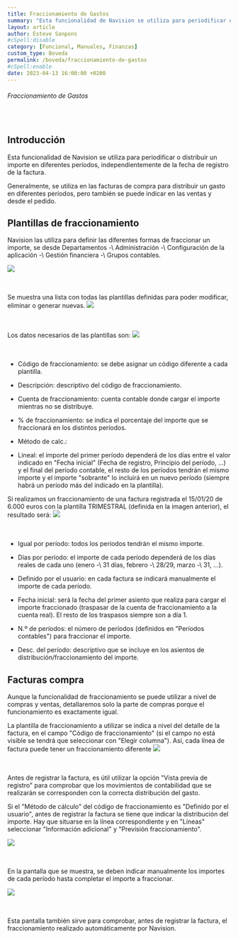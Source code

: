 ```yaml
---
title: Fraccionamiento de Gastos
summary: "Esta funcionalidad de Navision se utiliza para periodificar o distribuir un importe en diferentes períodos, independientemente de la fecha de registro de la factura."
layout: article
author: Esteve Sanpons
#cSpell:disable
category: [Funcional, Manuales, Finanzas]
custom_type: Boveda
permalink: /boveda/fraccionamiento-de-gastos
#cSpell:enable
date: 2023-04-13 16:00:00 +0200
---
```


###### Fraccionamiento de Gastos

<br>

## Introducción

Esta funcionalidad de Navision se utiliza para periodificar o distribuir
un importe en diferentes períodos, independientemente de la fecha de
registro de la factura.

Generalmente, se utiliza en las facturas de compra para distribuir un
gasto en diferentes períodos, pero también se puede indicar en las
ventas y desde el pedido.

## Plantillas de fraccionamiento

Navision las utiliza para definir las diferentes formas de fraccionar un
importe, se desde Departamentos -\ Administración -\ Configuración de
la aplicación -\ Gestión financiera -\ Grupos contables.

<img class="img-container"  src="/assets/img/articles/fraccionamiento-de-gastos/image1.png">
<br><br><br>

Se muestra una lista con todas las plantillas definidas para poder
modificar, eliminar o generar nuevas.
<img class="img-container"  src="/assets/img/articles/fraccionamiento-de-gastos/image2.png">
<br><br><br>

Los datos necesarios de las plantillas son:
<img class="img-container"  src="/assets/img/articles/fraccionamiento-de-gastos/image3.png">
<br><br><br>

- Código de fraccionamiento: se debe asignar un código diferente a
  cada plantilla.

- Descripción: descriptivo del código de fraccionamiento.

- Cuenta de fraccionamiento: cuenta contable donde cargar el importe
  mientras no se distribuye.

- \% de fraccionamiento: se indica el porcentaje del importe que se
  fraccionará en los distintos períodos.

- Método de calc.:

- Lineal: el importe del primer período dependerá de los días entre el
  valor indicado en "Fecha inicial" (Fecha de registro, Principio
  del período, ...) y el final del período contable, el resto de los
  períodos tendrán el mismo importe y el importe "sobrante" lo
  incluirá en un nuevo período (siempre habrá un período más del
  indicado en la plantilla).

Si realizamos un fraccionamiento de una factura registrada el 15/01/20
de 6.000 euros con la plantilla TRIMESTRAL (definida en la imagen
anterior), el resultado será:
<img class="img-container"  src="/assets/img/articles/fraccionamiento-de-gastos/image4.png">
<br><br><br>

- Igual por período: todos los períodos tendrán el mismo importe.

- Días por período: el importe de cada período dependerá de los días
  reales de cada uno (enero -\ 31 días, febrero -\ 28/29, marzo
  -\ 31, ...).

- Definido por el usuario: en cada factura se indicará manualmente el
  importe de cada período.

- Fecha inicial: será la fecha del primer asiento que realiza para
  cargar el importe fraccionado (traspasar de la cuenta de
  fraccionamiento a la cuenta real). El resto de los traspasos
  siempre son a día 1.

- N.º de períodos: el número de períodos (definidos en "Períodos
  contables") para fraccionar el importe.

- Desc. del período: descriptivo que se incluye en los asientos de
  distribución/fraccionamiento del importe.

## Facturas compra

Aunque la funcionalidad de fraccionamiento se puede utilizar a nivel de
compras y ventas, detallaremos solo la parte de compras porque el
funcionamiento es exactamente igual.

La plantilla de fraccionamiento a utilizar se indica a nivel del detalle
de la factura, en el campo "Código de fraccionamiento" (si el campo no
está visible se tendrá que seleccionar con "Elegir columna"). Así, cada
línea de factura puede tener un fraccionamiento diferente
<img class="img-container"  src="/assets/img/articles/fraccionamiento-de-gastos/image5.png">
<br><br><br>

Antes de registrar la factura, es útil utilizar la opción "Vista previa
de registro" para comprobar que los movimientos de contabilidad que se
realizarán se corresponden con la correcta distribución del gasto.

Si el "Método de cálculo" del código de fraccionamiento es "Definido por
el usuario", antes de registrar la factura se tiene que indicar la
distribución del importe. Hay que situarse en la línea correspondiente y
en "Líneas" seleccionar "Información adicional" y "Previsión
fraccionamiento".

<img class="img-container"  src="/assets/img/articles/fraccionamiento-de-gastos/image6.png">
<br><br><br>

En la pantalla que se muestra, se deben indicar manualmente los importes
de cada período hasta completar el importe a fraccionar.

<img class="img-container"  src="/assets/img/articles/fraccionamiento-de-gastos/image7.png">
<br><br><br>

Esta pantalla también sirve para comprobar, antes de registrar la
factura, el fraccionamiento realizado automáticamente por Navision.
